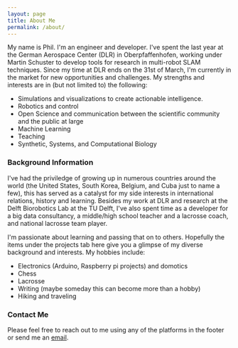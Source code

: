 ```yaml
---
layout: page
title: About Me
permalink: /about/
---
```


My name is Phil. I'm an engineer and developer. I've spent the last year at the German Aerospace Center (DLR) in Oberpfaffenhofen, working under Martin Schuster to develop tools for research in multi-robot SLAM techniques. Since my time at DLR ends on the 31st of March, I'm currently in the market for new opportunities and challenges. My strengths and interests are in (but not limited to) the following: 

* Simulations and visualizations to create actionable intelligence.
* Robotics and control
* Open Science and communication between the scientific community and the public at large
* Machine Learning
* Teaching
* Synthetic, Systems, and Computational Biology

### Background Information

I've had the priviledge of growing up in numerous countries around the world (the United States, South Korea, Belgium, and Cuba just to name a few), this has served as a catalyst for my side interests in international relations, history and learning. Besides my work at DLR and research at the Delft Biorobotics Lab at the TU Delft, I've also spent time as a developer for a big data consultancy, a middle/high school teacher and a lacrosse coach, and national lacrosse team player. 

I'm passionate about learning and passing that on to others. Hopefully the items under the projects tab here give you a glimpse of my diverse background and interests. My hobbies include:

* Electronics (Arduino, Raspberry pi projects) and domotics
* Chess
* Lacrosse
* Writing (maybe someday this can become more than a hobby)
* Hiking and traveling

### Contact Me

Please feel free to reach out to me using any of the platforms in the footer or send me an [email](mailto:philip.heijkoop@gmail.com).